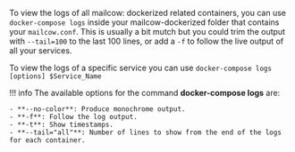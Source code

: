 To view the logs of all mailcow: dockerized related containers, you can use `docker-compose logs` inside your mailcow-dockerized folder that contains your `mailcow.conf`. This is usually a bit mutch but you could trim the output with `--tail=100` to the last 100 lines, or add a `-f` to follow the live output of all your services.

To view the logs of a specific service you can use `docker-compose logs [options] $Service_Name`

!!! info
    The available options for the command **docker-compose logs** are:

    - **--no-color**: Produce monochrome output.
    - **-f**: Follow the log output.
    - **-t**: Show timestamps.
    - **--tail="all"**: Number of lines to show from the end of the logs for each container.
